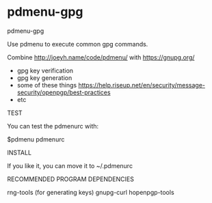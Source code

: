 # pdmenu-gpg
pdmenu-gpg

Use pdmenu to execute common gpg commands. 

Combine http://joeyh.name/code/pdmenu/ with https://gnupg.org/ 

* gpg key verification
* gpg key generation
* some of these things https://help.riseup.net/en/security/message-security/openpgp/best-practices
* etc


TEST

You can test the pdmenurc with:

$pdmenu pdmenurc 

INSTALL

If you like it, you can move it to ~/.pdmenurc 

RECOMMENDED PROGRAM DEPENDENCIES

rng-tools (for generating keys)
gnupg-curl 
hopenpgp-tools 

